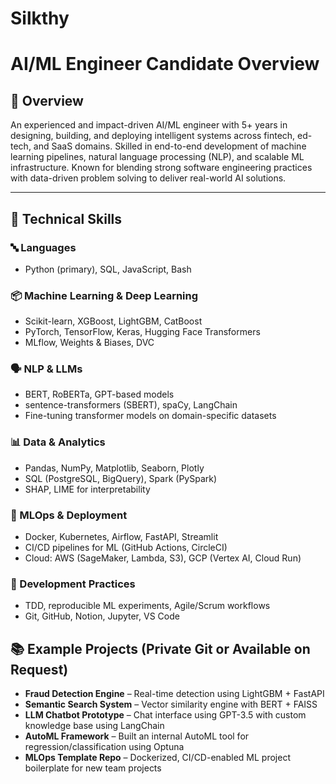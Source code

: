 # Silkthy
# AI/ML Engineer Candidate Overview

## 📌 Overview
An experienced and impact-driven AI/ML engineer with 5+ years in designing, building, and deploying intelligent systems across fintech, ed-tech, and SaaS domains. Skilled in end-to-end development of machine learning pipelines, natural language processing (NLP), and scalable ML infrastructure. Known for blending strong software engineering practices with data-driven problem solving to deliver real-world AI solutions.

---

## 🧠 Technical Skills

### 🔤 Languages
- Python (primary), SQL, JavaScript, Bash

### 📦 Machine Learning & Deep Learning
- Scikit-learn, XGBoost, LightGBM, CatBoost  
- PyTorch, TensorFlow, Keras, Hugging Face Transformers  
- MLflow, Weights & Biases, DVC

### 🗣️ NLP & LLMs
- BERT, RoBERTa, GPT-based models  
- sentence-transformers (SBERT), spaCy, LangChain  
- Fine-tuning transformer models on domain-specific datasets

### 📊 Data & Analytics
- Pandas, NumPy, Matplotlib, Seaborn, Plotly  
- SQL (PostgreSQL, BigQuery), Spark (PySpark)  
- SHAP, LIME for interpretability

### 🚀 MLOps & Deployment
- Docker, Kubernetes, Airflow, FastAPI, Streamlit  
- CI/CD pipelines for ML (GitHub Actions, CircleCI)  
- Cloud: AWS (SageMaker, Lambda, S3), GCP (Vertex AI, Cloud Run)

### 📐 Development Practices
- TDD, reproducible ML experiments, Agile/Scrum workflows  
- Git, GitHub, Notion, Jupyter, VS Code

## 📚 Example Projects (Private Git or Available on Request)

- **Fraud Detection Engine** – Real-time detection using LightGBM + FastAPI  
- **Semantic Search System** – Vector similarity engine with BERT + FAISS  
- **LLM Chatbot Prototype** – Chat interface using GPT-3.5 with custom knowledge base using LangChain  
- **AutoML Framework** – Built an internal AutoML tool for regression/classification using Optuna  
- **MLOps Template Repo** – Dockerized, CI/CD-enabled ML project boilerplate for new team projects
